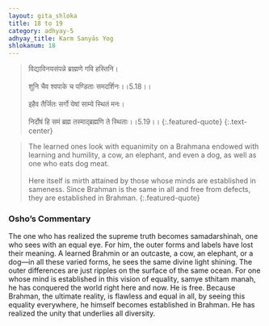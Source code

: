 ```yaml
---
layout: gita_shloka
title: 18 to 19
category: adhyay-5
adhyay_title: Karm Sanyās Yog
shlokanum: 18
---
```


> विद्याविनयसंपन्ने ब्राह्मणे गवि हस्तिनि।<br><br>शुनि चैव श्वपाके च पण्डिताः समदर्शिनः।।5.18।।<br><br>इहैव तैर्जितः सर्गो येषां साम्ये स्थितं मनः।<br><br>निर्दोषं हि समं ब्रह्म तस्माद्ब्रह्मणि ते स्थिताः।।5.19।।
{:.featured-quote}
{:.text-center}

> The learned ones look with equanimity on a Brahmana endowed with learning and humility, a cow, an elephant, and even a dog, as well as one who eats dog meat.<br><br>Here itself is mirth attained by those whose minds are established in sameness. Since Brahman is the same in all and free from defects, they are established in Brahman.
{:.featured-quote}

### Osho’s Commentary
The one who has realized the supreme truth becomes samadarshinah, one who sees with an equal eye.
For him, the outer forms and labels have lost their meaning. A learned Brahmin or an outcaste, a cow, an elephant, or a dog—in all these varied forms, he sees the same divine light shining. The outer differences are just ripples on the surface of the same ocean.
For one whose mind is established in this vision of equality, samye sthitam manah, he has conquered the world right here and now. He is free. Because Brahman, the ultimate reality, is flawless and equal in all, by seeing this equality everywhere, he himself becomes established in Brahman. He has realized the unity that underlies all diversity.
